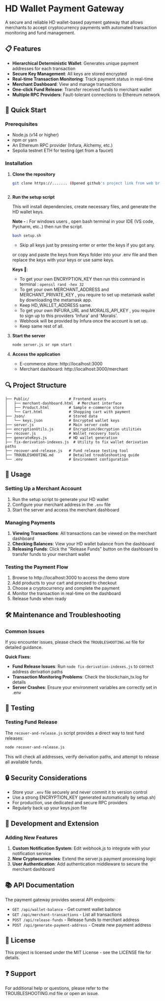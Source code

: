# HD Wallet Payment Gateway

A secure and reliable HD wallet-based payment gateway that allows merchants to accept cryptocurrency payments with automated transaction monitoring and fund management.

## 📋 Features

- **Hierarchical Deterministic Wallet**: Generates unique payment addresses for each transaction
- **Secure Key Management**: All keys are stored encrypted
- **Real-time Transaction Monitoring**: Track payment status in real-time
- **Merchant Dashboard**: View and manage transactions
- **One-click Fund Release**: Transfer received funds to merchant wallet
- **Multiple RPC Providers**: Fault-tolerant connections to Ethereum network

## 🚀 Quick Start

### Prerequisites

- Node.js (v14 or higher)
- npm or yarn
- An Ethereum RPC provider (Infura, Alchemy, etc.)
- Sepolia testnet ETH for testing (get from a faucet)

### Installation

1. **Clone the repository**

   ```bash
   git clone https://....... (Opened github's project link from web browser)
 
   ```

2. **Run the setup script**

   This will install dependencies, create necessary files, and generate the HD wallet keys.

   **Note - :** For windows users , open bash terminal in your IDE (VS code, Pycharm, etc..) then run the script.
   
   ```bash
   bash setup.sh
   ```
   
   - Skip all keys just by pressing enter or enter the keys if you got any.
     
   or copy and paste the keys from Keys folder into your .env file and then replace the keys with your keys or use same keys.

   **Keys 🔑**:
   - To get your own ENCRYPTION_KEY then run this command in terminal : ``` openssl rand -hex 32 ```
   - To get your own MERCHANT_ADDRESS and MERCHANT_PRIVATE_KEY , you require to set up metamask wallet by downloading the metamask app.
   - Keep HD_WALLET_ADDRESS same.
   - To get your own INFURA_URL and MORALIS_API_KEY , you require to sign up to this providers 'Infura' and 'Moralis'. 
   - Webhook will be provided by Infura once the account is set up.
   - Keep same rest of all.

4. **Start the server**

   ```bash
   node server.js or npm start
   ```

5. **Access the application**

   - E-commerce store: http://localhost:3000
   - Merchant dashboard: http://localhost:3000/merchant

## 🔍 Project Structure

```
├── Public/                  # Frontend assets
│   ├── merchant-dashboard.html  # Merchant interface
│   ├── Product.html         # Sample e-commerce store
│   └── Cart.html            # Shopping cart with payment
├── Json/                    # Stored data
│   └── keys.json            # Encrypted wallet keys
├── server.js                # Main server code
├── encryptionUtils.js       # Encryption/decryption utilities
├── recover.js               # Wallet recovery tools
├── generateKeys.js          # HD wallet generation
├── fix-derivation-indexes.js  # Utility to fix wallet derivation paths
├── recover-and-release.js   # Fund release testing tool
├── TROUBLESHOOTING.md       # Detailed troubleshooting guide
└── .env                     # Environment configuration
```

## 💼 Usage

### Setting Up a Merchant Account

1. Run the setup script to generate your HD wallet
2. Configure your merchant address in the `.env` file
3. Start the server and access the merchant dashboard

### Managing Payments

1. **Viewing Transactions**: All transactions can be viewed on the merchant dashboard
2. **Checking Balances**: View your HD wallet balance from the dashboard
3. **Releasing Funds**: Click the "Release Funds" button on the dashboard to transfer funds to your merchant wallet

### Testing the Payment Flow

1. Browse to http://localhost:3000 to access the demo store
2. Add products to your cart and proceed to checkout
3. Choose a cryptocurrency and complete the payment
4. Monitor the transaction in real-time on the dashboard
5. Release funds when ready

## 🛠 Maintenance and Troubleshooting

### Common Issues

If you encounter issues, please check the `TROUBLESHOOTING.md` file for detailed guidance.

**Quick Fixes:**

- **Fund Release Issues**: Run `node fix-derivation-indexes.js` to correct address derivation paths
- **Transaction Monitoring Problems**: Check the blockchain_tx.log for details
- **Server Crashes**: Ensure your environment variables are correctly set in .env

## 🧪 Testing

### Testing Fund Release

The `recover-and-release.js` script provides a direct way to test fund releases:

```bash
node recover-and-release.js
```

This will check all addresses, verify derivation paths, and attempt to release all available funds.

## 🔒 Security Considerations

- Store your `.env` file securely and never commit it to version control
- Use a strong ENCRYPTION_KEY (generated automatically by setup.sh)
- For production, use dedicated and secure RPC providers
- Regularly back up your keys.json file

## 📝 Development and Extension

### Adding New Features

1. **Custom Notification System**: Edit webhook.js to integrate with your notification service
2. **New Cryptocurrencies**: Extend the server.js payment processing logic
3. **User Authentication**: Add authentication middleware to secure the merchant dashboard

## 📚 API Documentation

The payment gateway provides several API endpoints:

- `GET /api/wallet-balance` - Get current wallet balance
- `GET /api/merchant-transactions` - List all transactions
- `POST /api/release-funds` - Release funds to merchant address
- `POST /api/generate-payment-address` - Create new payment address

## 📜 License

This project is licensed under the MIT License - see the LICENSE file for details.

## ❓ Support

For additional help or questions, please refer to the TROUBLESHOOTING.md file or open an issue.
